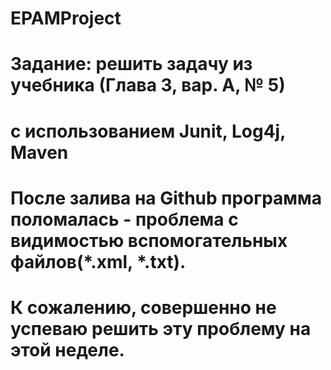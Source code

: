 # EPAMProject
# Задание: решить задачу из учебника (Глава 3, вар. А, № 5) 
# с использованием Junit, Log4j, Maven
# После залива на Github программа поломалась - проблема с видимостью вспомогательных файлов(*.xml, *.txt).
# К сожалению, совершенно не успеваю решить эту проблему на этой неделе.
